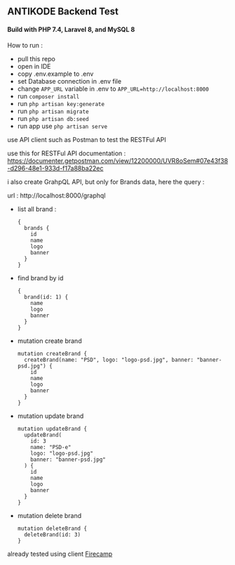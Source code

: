 ## ANTIKODE Backend Test
#### Build with PHP 7.4, Laravel 8, and MySQL 8

How to run :
- pull this repo
- open in IDE
- copy .env.example to .env
- set Database connection in .env file
- change ``APP_URL`` variable in .env to ``APP_URL=http://localhost:8000``
- run ``composer install``
- run ``php artisan key:generate``
- run ``php artisan migrate``
- run ``php artisan db:seed``
- run app use ``php artisan serve``

use API client such as Postman to test the RESTFul API

use this for RESTFul API documentation : https://documenter.getpostman.com/view/12200000/UVR8oSem#07e43f38-d296-48e1-933d-f17a88ba22ec

i also create GrahpQL API, but only for Brands data, here the query :

url : http://localhost:8000/graphql

- list all brand :
    ````
    {
      brands {
        id
        name
        logo
        banner
      }
    }
    ````
- find brand by id
    ````
    {
      brand(id: 1) {
        name
        logo
        banner
      }
    }
    ````
- mutation create brand
    ````
    mutation createBrand {
      createBrand(name: "PSD", logo: "logo-psd.jpg", banner: "banner-psd.jpg") {
        id
        name
        logo
        banner
      }
    }
    ````
- mutation update brand
    ````
    mutation updateBrand {
      updateBrand(
        id: 3
        name: "PSD-e"
        logo: "logo-psd.jpg"
        banner: "banner-psd.jpg"
      ) {
        id
        name
        logo
        banner
      }
    }
    ````
- mutation delete brand
    ````
    mutation deleteBrand {
      deleteBrand(id: 3)
    }
    ````

already tested using client [Firecamp](https://firecamp.io/graphql)
